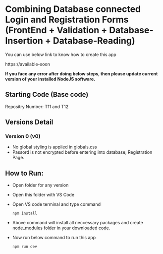 # Combining Database connected Login and Registration Forms (FrontEnd + Validation + Database-Insertion + Database-Reading)

You can use below link to know how to create this app

https://available-soon

**If you face any error after doing below steps, then please update current version of your installed NodeJS software.**

## Starting Code (Base code)

Repositry Number: T11 and T12

## Versions Detail

### Version 0 (v0)

- No global styling is applied in globals.css
- Passord is not encrypted before entering into database; Registration Page.

## How to Run:

- Open folder for any version
- Open this folder with VS Code
- Open VS code terminal and type command

      npm install

- Above command will install all neccessary packages and create node_modules folder in your downloaded code.

- Now run below command to run this app

      npm run dev
